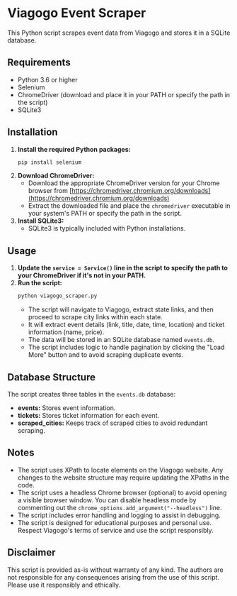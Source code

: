 # Viagogo Event Scraper

This Python script scrapes event data from Viagogo and stores it in a SQLite database.

## Requirements

- Python 3.6 or higher
- Selenium
- ChromeDriver (download and place it in your PATH or specify the path in the script)
- SQLite3

## Installation

1.  **Install the required Python packages:**
    ```bash
    pip install selenium
    ```
2.  **Download ChromeDriver:**
    - Download the appropriate ChromeDriver version for your Chrome browser from [https://chromedriver.chromium.org/downloads](https://chromedriver.chromium.org/downloads)
    - Extract the downloaded file and place the `chromedriver` executable in your system's PATH or specify the path in the script.
3.  **Install SQLite3:**
    - SQLite3 is typically included with Python installations.

## Usage

1.  **Update the `service = Service()` line in the script to specify the path to your ChromeDriver if it's not in your PATH.**
2.  **Run the script:**
    ```bash
    python viagogo_scraper.py
    ```
    - The script will navigate to Viagogo, extract state links, and then proceed to scrape city links within each state.
    - It will extract event details (link, title, date, time, location) and ticket information (name, price).
    - The data will be stored in an SQLite database named `events.db`.
    - The script includes logic to handle pagination by clicking the "Load More" button and to avoid scraping duplicate events.

## Database Structure

The script creates three tables in the `events.db` database:

-   **events:** Stores event information.
-   **tickets:** Stores ticket information for each event.
-   **scraped\_cities:** Keeps track of scraped cities to avoid redundant scraping.

## Notes

-   The script uses XPath to locate elements on the Viagogo website. Any changes to the website structure may require updating the XPaths in the code.
-   The script uses a headless Chrome browser (optional) to avoid opening a visible browser window. You can disable headless mode by commenting out the `chrome_options.add_argument("--headless")` line.
-   The script includes error handling and logging to assist in debugging.
-   The script is designed for educational purposes and personal use. Respect Viagogo's terms of service and use the script responsibly.

## Disclaimer

This script is provided as-is without warranty of any kind. The authors are not responsible for any consequences arising from the use of this script. Please use it responsibly and ethically.
